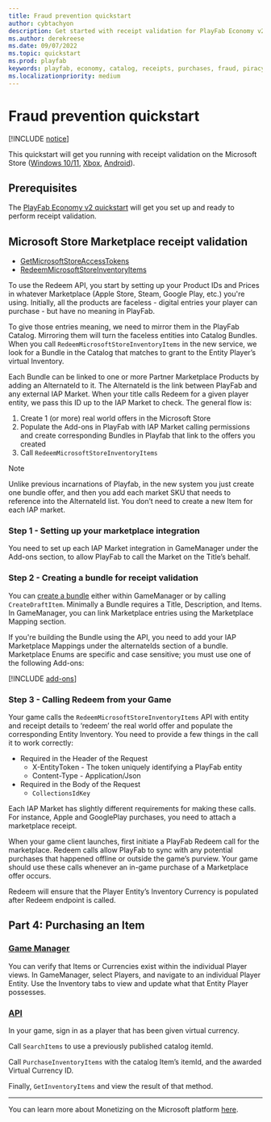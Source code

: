 ```yaml
---
title: Fraud prevention quickstart
author: cybtachyon
description: Get started with receipt validation for PlayFab Economy v2.
ms.author: derekreese
ms.date: 09/07/2022
ms.topic: quickstart
ms.prod: playfab
keywords: playfab, economy, catalog, receipts, purchases, fraud, piracy
ms.localizationpriority: medium
---
```


# Fraud prevention quickstart

[!INCLUDE [notice](../../../includes/_economy-release.md)]

This quickstart will get you running with receipt validation on the Microsoft Store ([Windows 10/11](/windows/uwp/publish/), [Xbox](/gaming/xbox/), [Android](https://blogs.windows.com/windows-insider/2021/10/20/announcing-android-apps-on-windows-11-preview-for-windows-insiders-in-the-beta-channel/)).

## Prerequisites

The [PlayFab Economy v2 quickstart](../quickstart.md) will get you set up and ready to perform receipt validation.

## Microsoft Store Marketplace receipt validation

* [GetMicrosoftStoreAccessTokens](/rest/api/playfab/economy/inventory/getmicrosoftstoreaccesstokens)
* [RedeemMicrosoftStoreInventoryItems](/rest/api/playfab/economy/inventory/redeemmicrosoftstoreinventoryitems)

To use the Redeem API, you start by setting up your Product IDs and Prices in whatever Marketplace (Apple Store, Steam, Google Play, etc.) you're using. Initially, all the products are faceless - digital entries your player can purchase - but have no meaning in PlayFab.

To give those entries meaning, we need to mirror them in the PlayFab Catalog. Mirroring them will turn the faceless entities into Catalog Bundles. When you call `RedeemMicrosoftStoreInventoryItems` in the new service, we look for a Bundle in the Catalog that matches to grant to the Entity Player’s virtual Inventory.

Each Bundle can be linked to one or more Partner Marketplace Products by adding an AlternateId to it. The AlternateId is the link between PlayFab and any external IAP Market. When your title calls Redeem for a given player entity, we pass this ID up to the IAP Market to check. The general flow is:

1. Create 1 (or more) real world offers in the Microsoft Store
1. Populate the Add-ons in PlayFab with IAP Market calling permissions and create corresponding Bundles in Playfab that link to the offers you created
1. Call `RedeemMicrosoftStoreInventoryItems`

> [!NOTE]
> Unlike previous incarnations of Playfab, in the new system you just create one bundle offer, and then you add each market SKU that needs to reference into the AlternateId list. You don’t need to create a new Item for each IAP market.

### Step 1 - Setting up your marketplace integration

You need to set up each IAP Market integration in GameManager under the Add-ons section, to allow PlayFab to call the Market on the Title’s behalf.

### Step 2 - Creating a bundle for receipt validation

You can [create a bundle](../bundles.md) either within GameManager or by calling `CreateDraftItem`. Minimally a Bundle requires a Title, Description, and Items. In GameManager, you can link Marketplace entries using the Marketplace Mapping section.

If you're building the Bundle using the API, you need to add your IAP Marketplace Mappings under the alternateIds section of a bundle. Marketplace Enums are specific and case sensitive; you must use one of the following Add-ons:

[!INCLUDE [add-ons](../../../includes/_add-ons-enum.md)]

### Step 3 - Calling Redeem from your Game

Your game calls the `RedeemMicrosoftStoreInventoryItems` API with entity and receipt details to ‘redeem’ the real world offer and populate the corresponding Entity Inventory. You need to provide a few things in the call it to work correctly:

* Required in the Header of the Request  
  * X-EntityToken - The token uniquely identifying a PlayFab entity
  * Content-Type - Application/Json
* Required in the Body of the Request
  * `CollectionsIdKey`

Each IAP Market has slightly different requirements for making these calls. For instance, Apple and GooglePlay purchases, you need to attach a marketplace receipt.

When your game client launches, first initiate a PlayFab Redeem call for the marketplace. Redeem calls allow PlayFab to sync with any potential purchases that happened offline or outside the game’s purview.  Your game should use these calls whenever an in-game purchase of a Marketplace offer occurs.

Redeem will ensure that the Player Entity’s Inventory Currency is populated after Redeem endpoint is called.  

## Part 4: Purchasing an Item  

### [Game Manager](#tab/purchase-item-game-manager)

You can verify that Items or Currencies exist within the individual Player views. In GameManager, select Players, and navigate to an individual Player Entity. Use the Inventory tabs to view and update what that Entity Player possesses.

### [API](#tab/purchase-item-api)

In your game, sign in as a player that has been given virtual currency.

Call `SearchItems` to use a previously published catalog itemId.

Call `PurchaseInventoryItems` with the catalog Item’s itemId, and the awarded Virtual Currency ID.

Finally, `GetInventoryItems` and view the result of that method.

***

You can learn more about Monetizing on the Microsoft platform [here](/windows/uwp/monetize/).
